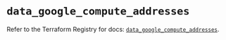 # `data_google_compute_addresses`

Refer to the Terraform Registry for docs: [`data_google_compute_addresses`](https://registry.terraform.io/providers/hashicorp/google/5.43.0/docs/data-sources/compute_addresses).
